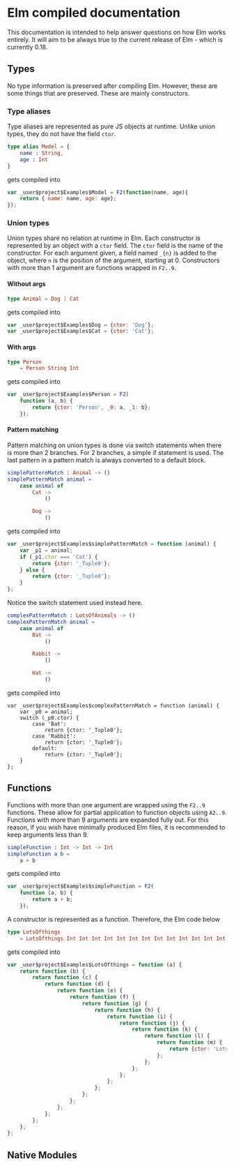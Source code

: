# Elm compiled documentation


This documentation is intended to help answer questions on how Elm works entirely. It will aim to be always true to the current release of Elm - which is currently 0.18.

## Types

No type information is preserved after compiling Elm. However, these are some things that are preserved. These are mainly constructors. 


### Type aliases

Type aliases are represented as pure JS objects at runtime. Unlike union types, they do not have the field `ctor`. 

```elm
type alias Model = {
	name : String, 
	age : Int
}
```

gets compiled into 

```js
var _user$project$Examples$Model = F2(function(name, age){
	return { name: name, age: age};
});
```


### Union types

Union types share no relation at runtime in Elm. Each constructor is represented by an object with a `ctor` field. The `ctor` field is the name of the constructor. For each argument given, a field named `_{n}` is added to the object, where `n` is the position of the argument, starting at 0. Constructors with more than 1 argument are functions wrapped in `F2..9`.

#### Without args

```elm
type Animal = Dog | Cat
```

gets compiled into

```js
var _user$project$Examples$Dog = {ctor: 'Dog'};
var _user$project$Examples$Cat = {ctor: 'Cat'};
```

#### With args

```elm
type Person
    = Person String Int
```

gets compiled into

```js
var _user$project$Examples$Person = F2(
	function (a, b) {
		return {ctor: 'Person', _0: a, _1: b};
	});
```


#### Pattern matching

Pattern matching on union types is done via switch statements when there is more than 2 branches. For 2 branches, a simple if statement is used. The last pattern in a pattern match is always converted to a default block.

```elm
simplePatternMatch : Animal -> ()
simplePatternMatch animal =
    case animal of
        Cat ->
            ()

        Dog ->
            ()
```

gets compiled into

```js
var _user$project$Examples$simplePatternMatch = function (animal) {
	var _p1 = animal;
	if (_p1.ctor === 'Cat') {
		return {ctor: '_Tuple0'};
	} else {
		return {ctor: '_Tuple0'};
	}
};
```

Notice the switch statement used instead here.

```elm
complexPatternMatch : LotsOfAnimals -> ()
complexPatternMatch animal =
    case animal of
        Bat ->
            ()

        Rabbit ->
            ()

        Hat ->
            ()
```

gets compiled into

```
var _user$project$Examples$complexPatternMatch = function (animal) {
	var _p0 = animal;
	switch (_p0.ctor) {
		case 'Bat':
			return {ctor: '_Tuple0'};
		case 'Rabbit':
			return {ctor: '_Tuple0'};
		default:
			return {ctor: '_Tuple0'};
	}
};
```



## Functions

Functions with more than one argument are wrapped using the `F2..9` functions. These allow for partial application to function objects using `A2..9`. Functions with more than 9 arguments are expanded fully out. For this reason, if you wish have minimally produced Elm files, it is recommended to keep arguments less than 9.


```elm
simpleFunction : Int -> Int -> Int
simpleFunction a b = 
    a + b
```

gets compiled into

```js
var _user$project$Examples$simpleFunction = F2(
	function (a, b) {
		return a + b;
	});
```

A constructor is represented as a function. Therefore, the Elm code below 

```elm
type LotsOfthings
    = LotsOfthings Int Int Int Int Int Int Int Int Int Int Int Int Int
```

gets compiled into

```js
var _user$project$Examples$LotsOfthings = function (a) {
	return function (b) {
		return function (c) {
			return function (d) {
				return function (e) {
					return function (f) {
						return function (g) {
							return function (h) {
								return function (i) {
									return function (j) {
										return function (k) {
											return function (l) {
												return function (m) {
													return {ctor: 'LotsOfthings', _0: a, _1: b, _2: c, _3: d, _4: e, _5: f, _6: g, _7: h, _8: i, _9: j, _10: k, _11: l, _12: m};
												};
											};
										};
									};
								};
							};
						};
					};
				};
			};
		};
	};
};
```

## Native Modules